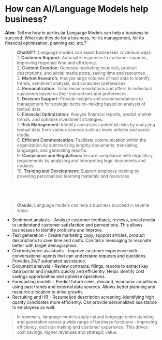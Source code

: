 # How can AI/Language Models help business?

<b>Alex:</b> Tell me how in particular Language Models can help a business to succeed. What can they do for a business, for its management, for its financial optimization, planning etc. etc.?<br>
> <b>ChatGPT:</b> Language models can assist businesses in various ways:<br>1. **Customer Support:** Automate responses to customer inquiries, improving response time and efficiency.<br>2. **Content Creation:** Generate marketing materials, product descriptions, and social media posts, saving time and resources.<br>3. **Market Research:** Analyze large volumes of text data to identify trends, sentiment analysis, and consumer preferences.<br>4. **Personalization:** Tailor recommendations and offers to individual customers based on their interactions and preferences.<br>5. **Decision Support:** Provide insights and recommendations to management for strategic decision-making based on analysis of textual data.<br>6. **Financial Optimization:** Analyze financial reports, predict market trends, and optimize investment strategies.<br>7. **Risk Management:** Identify and assess potential risks by analyzing textual data from various sources such as news articles and social media.<br>8. **Efficient Communication:** Facilitate communication within the organization by summarizing lengthy documents, translating languages, and generating reports.<br>9. **Compliance and Regulations:** Ensure compliance with regulatory requirements by analyzing and interpreting legal documents and updates.<br>10. **Training and Development:** Support employee training by providing personalized learning materials and resources.

<br><br><br>
> <b>Claude:</b> Language models can help a business succeed in several ways:
- Sentiment analysis - Analyze customer feedback, reviews, social media to understand customer satisfaction and perceptions. This allows businesses to identify problems and improve.
- Text generation - Create marketing copy, support articles, product descriptions to save time and costs. Can tailor messaging to resonate better with target demographics.
- Chatbots/voice assistants - Improve customer experience with conversational agents that can understand requests and questions. Provides 24/7 automated assistance.
- Document analysis - Review contracts, filings, reports to extract key data points and insights quickly and efficiently. Helps identify cost savings opportunities and optimize operations. 
- Forecasting models - Predict future sales, demand, economic conditions using past trends and external data sources. Allows better planning and resource allocation to drive growth.
- Recruiting and HR - Resume/job description screening, identifying high quality candidates more efficiently. Can provide personalized assistance to employees as well.
> In summary, language models apply natural language understanding and generation across a wide range of business functions - improving efficiency, decision making and customer experience. This drives cost savings, higher revenues and strategic value.
